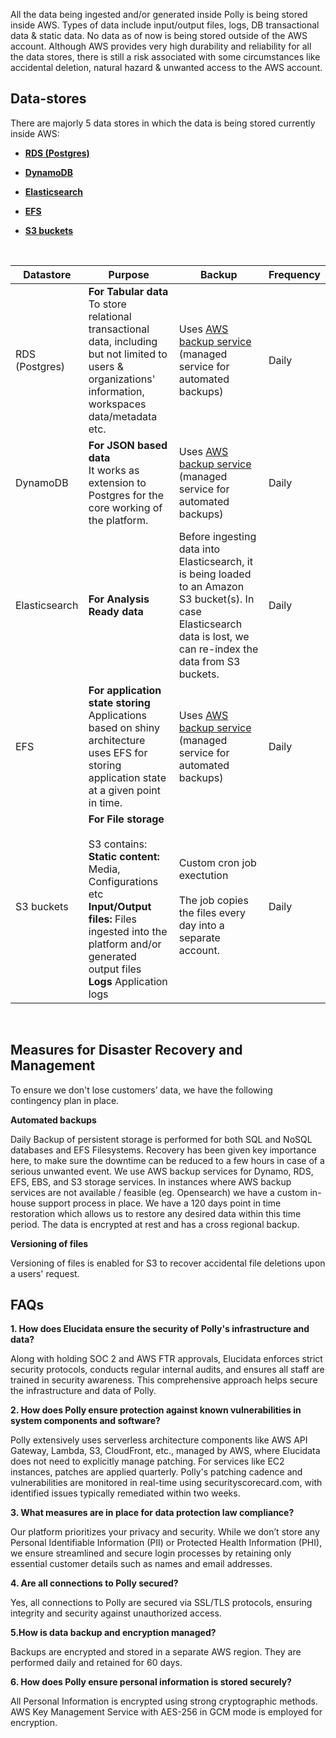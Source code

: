 All the data being ingested and/or generated inside Polly is being stored inside AWS. Types of data include input/output files, logs, DB transactional data & static data. No data as of now is being stored outside of the AWS account. Although AWS provides very high durability and reliability for all the data stores, there is still a risk associated with some circumstances like accidental deletion, natural hazard & unwanted access to the AWS account.

## Data-stores

There are majorly 5 data stores in which the data is being stored currently inside AWS:

*   [**RDS (Postgres)**](https://aws.amazon.com/rds/ "https://aws.amazon.com/rds/") 
    
*   [**DynamoDB**](https://aws.amazon.com/dynamodb/ "https://aws.amazon.com/dynamodb/")
    
*   [**Elasticsearch**](https://aws.amazon.com/elasticsearch-service/ "https://aws.amazon.com/elasticsearch-service")
    
*   [**EFS**](https://aws.amazon.com/efs/ "https://aws.amazon.com/efs/")
    
*   [**S3 buckets**](https://aws.amazon.com/s3/ "https://aws.amazon.com/s3/")

<br/>    

|Datastore|Purpose|Backup|Frequency|
|--|--|--|--
|RDS (Postgres)|**For Tabular data** <br/> To store relational transactional data, including but not limited to users & organizations' information, workspaces data/metadata etc.|Uses [AWS backup service](https://aws.amazon.com/backup/ "https://aws.amazon.com/backup/") (managed service for automated backups)|Daily|
|DynamoDB|**For JSON based data** <br/> It works as extension to Postgres for the core working of the platform.|Uses [AWS backup service](https://aws.amazon.com/backup/ "https://aws.amazon.com/backup/") (managed service for automated backups)|Daily|
|Elasticsearch|**For Analysis Ready data**|Before ingesting data into Elasticsearch, it is being loaded to an Amazon S3 bucket(s). In case Elasticsearch data is lost, we can re-index the data from S3 buckets.|Daily|
|EFS|**For application state storing** <br/> Applications based on shiny architecture uses EFS for storing application state at a given point in time.|Uses [AWS backup service](https://aws.amazon.com/backup/ "https://aws.amazon.com/backup/") (managed service for automated backups)|Daily|
|S3 buckets|**For File storage** <br/><br/> S3 contains: <br/> **Static content:** Media, Configurations etc <br/>**Input/Output files:** Files ingested into the platform and/or generated output files <br/> **Logs** Application logs|Custom cron job exectution <br/><br/>The job copies the files every day into a separate account.|Daily|

<br/>

## Measures for Disaster Recovery and Management

To ensure we don't lose customers’ data, we have the following contingency plan in place.

**Automated backups**

Daily Backup of persistent storage is performed for both SQL and NoSQL databases and EFS Filesystems. Recovery has been given key importance here, to make sure the downtime can be reduced to a few hours in case of a serious unwanted event. We use AWS backup services for Dynamo, RDS, EFS, EBS, and S3 storage services. In instances where AWS backup services are not available / feasible (eg. Opensearch) we have a custom in-house support process in place. We have a 120 days point in time restoration which allows us to restore any desired data within this time period. The data is encrypted at rest and has a cross regional backup. 

**Versioning of files** 

Versioning of files is enabled for S3 to recover accidental file deletions upon a users' request.



## FAQs

**1. How does Elucidata ensure the security of Polly's infrastructure and data?**

Along with holding SOC 2 and AWS FTR approvals, Elucidata enforces strict security protocols, conducts regular internal audits, and ensures all staff are trained in security awareness. This comprehensive approach helps secure the infrastructure and data of Polly.

**2. How does Polly ensure protection against known vulnerabilities in system components and software?**

Polly extensively uses serverless architecture components like AWS API Gateway, Lambda, S3, CloudFront, etc., managed by AWS, where Elucidata does not need to explicitly manage patching. For services like EC2 instances, patches are applied quarterly. Polly's patching cadence and vulnerabilities are monitored in real-time using securityscorecard.com, with identified issues typically remediated within two weeks.

**3. What measures are in place for data protection law compliance?**

Our platform prioritizes your privacy and security. While we don’t store any Personal Identifiable Information (PII) or Protected Health Information (PHI), we ensure streamlined and secure login processes by retaining only essential customer details such as names and email addresses.

 **4. Are all connections to Polly secured?**

Yes, all connections to Polly are secured via SSL/TLS protocols, ensuring integrity and security against unauthorized access.

**5.How is data backup and encryption managed?**

Backups are encrypted and stored in a separate AWS region. They are performed daily and retained for 60 days.

**6. How does Polly ensure personal information is stored securely?**

All Personal Information is encrypted using strong cryptographic methods. AWS Key Management Service with AES-256 in GCM mode is employed for encryption.
